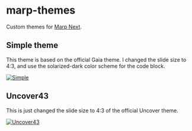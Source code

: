 # marp-themes
Custom themes for [Marp Next](https://github.com/marp-team/marp).


## Simple theme
This theme is based on the official Gaia theme. I changed the slide size to 4:3, 
and use the solarized-dark color scheme for the code block.

[![Simple](http://image.slidesharecdn.com/simple-190206070318/95/slide-1-1024.jpg)](https://www.slideshare.net/TatsuyaSakauchi/simple-marp-next-custom-theme)

## Uncover43
This is just changed the slide size to 4:3 of the official Uncover theme.

[![Uncover43](http://image.slidesharecdn.com/uncover43-190206071439/95/slide-1-1024.jpg)](https://www.slideshare.net/TatsuyaSakauchi/uncover43-marp-next-custom-theme)
